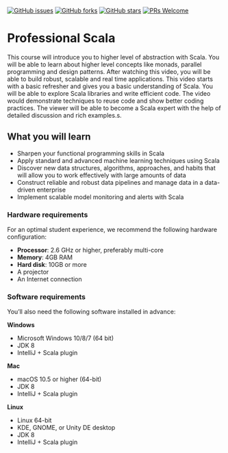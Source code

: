 [![GitHub issues](https://img.shields.io/github/issues/TrainingByPackt/Professional-Scala.svg)](https://github.com/TrainingByPackt/Professional-Scala/issues)
[![GitHub forks](https://img.shields.io/github/forks/TrainingByPackt/Professional-Scala.svg)](https://github.com/TrainingByPackt/Professional-Scala/network)
[![GitHub stars](https://img.shields.io/github/stars/TrainingByPackt/Professional-Scala.svg)](https://github.com/TrainingByPackt/Professional-Scala/stargazers)
[![PRs Welcome](https://img.shields.io/badge/PRs-welcome-brightgreen.svg)](https://github.com/TrainingByPackt/Professional-Scala/pulls)



# Professional Scala
This course will introduce you to higher level of abstraction with Scala. You will be able to learn about higher level concepts like monads, parallel programming and design patterns. After watching this video, you will be able to build robust, scalable and real time applications. This video starts with a basic refresher and gives you a basic understanding of Scala. You will be able to explore Scala libraries and write efficient code. The video would demonstrate techniques to reuse code and show better coding practices. The viewer will be able to become a Scala expert with the help of detailed discussion and rich examples.s.


## What you will learn
* Sharpen your functional programming skills in Scala
* Apply standard and advanced machine learning techniques using Scala
* Discover new data structures, algorithms, approaches, and habits that will allow you to work effectively with large amounts of data
* Construct reliable and robust data pipelines and manage data in a data-driven enterprise
* Implement scalable model monitoring and alerts with Scala


### Hardware requirements
For an optimal student experience, we recommend the following hardware configuration:
* **Processor**: 2.6 GHz or higher, preferably multi-core
* **Memory**: 4GB RAM
* **Hard disk**: 10GB or more
* A projector 
* An Internet connection



### Software requirements
You’ll also need the following software installed in advance:

**Windows**
* Microsoft Windows 10/8/7 (64 bit)
* JDK 8
* IntelliJ + Scala plugin

**Mac**
* macOS 10.5 or higher (64-bit)
* JDK 8
* IntelliJ + Scala plugin

**Linux**
* Linux 64-bit
* KDE, GNOME, or Unity DE desktop
* JDK 8
* IntelliJ + Scala plugin




